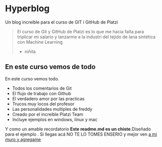 # Hyperblog
Un blog increíble para el curso de GIT i GitHub de Platzi
> El curso de Git y GitHub de Platzi es lo que me hacia falta para triplicar mi salario y lanzarme a la industri del tejido de lana sintética con Machine Learning
> - niñita
## En este curso vemos de todo
En este curso vemos todo.
- Todos los comentarios de Git
- El flujo de trabajo con Github
- El verdadero amor por las practicas
- Trucos muy locos del profesor
- Las personalidades multiples de freddy
- Creado por el increible Platzi Team
- Incluye ejemplos en windows, linux y mac


Y como un amable recordatorio **Este readme.md  es un chiste**.Diseñado para el ejemplo . Si llegas acá NO TE LO TOMES ENSERIO y mejor ven [a mi muro y agregame](http://https://www.facebook.com/danielito.lagunas "a mi muro y agregame")
